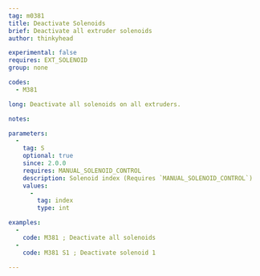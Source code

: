 ```yaml
---
tag: m0381
title: Deactivate Solenoids
brief: Deactivate all extruder solenoids
author: thinkyhead

experimental: false
requires: EXT_SOLENOID
group: none

codes:
  - M381

long: Deactivate all solenoids on all extruders.

notes:

parameters:
  -
    tag: S
    optional: true
    since: 2.0.0
    requires: MANUAL_SOLENOID_CONTROL
    description: Solenoid index (Requires `MANUAL_SOLENOID_CONTROL`)
    values:
      -
        tag: index
        type: int

examples:
  -
    code: M381 ; Deactivate all solenoids
  -
    code: M381 S1 ; Deactivate solenoid 1

---
```

